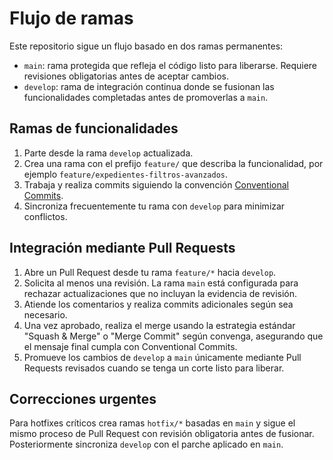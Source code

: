 # Flujo de ramas

Este repositorio sigue un flujo basado en dos ramas permanentes:

- `main`: rama protegida que refleja el código listo para liberarse. Requiere revisiones
  obligatorias antes de aceptar cambios.
- `develop`: rama de integración continua donde se fusionan las funcionalidades
  completadas antes de promoverlas a `main`.

## Ramas de funcionalidades

1. Parte desde la rama `develop` actualizada.
2. Crea una rama con el prefijo `feature/` que describa la funcionalidad, por ejemplo
   `feature/expedientes-filtros-avanzados`.
3. Trabaja y realiza commits siguiendo la convención [Conventional Commits](https://www.conventionalcommits.org/).
4. Sincroniza frecuentemente tu rama con `develop` para minimizar conflictos.

## Integración mediante Pull Requests

1. Abre un Pull Request desde tu rama `feature/*` hacia `develop`.
2. Solicita al menos una revisión. La rama `main` está configurada para rechazar
   actualizaciones que no incluyan la evidencia de revisión.
3. Atiende los comentarios y realiza commits adicionales según sea necesario.
4. Una vez aprobado, realiza el merge usando la estrategia estándar "Squash & Merge"
   o "Merge Commit" según convenga, asegurando que el mensaje final cumpla con
   Conventional Commits.
5. Promueve los cambios de `develop` a `main` únicamente mediante Pull Requests
   revisados cuando se tenga un corte listo para liberar.

## Correcciones urgentes

Para hotfixes críticos crea ramas `hotfix/*` basadas en `main` y sigue el mismo
proceso de Pull Request con revisión obligatoria antes de fusionar. Posteriormente
sincroniza `develop` con el parche aplicado en `main`.
